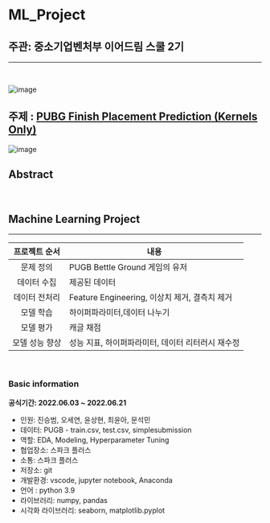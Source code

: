 <h1> ML_Project</h1>

<h2> 주관: 중소기업벤처부 이어드림 스쿨 2기</h2>

---

<br>

![image](https://user-images.githubusercontent.com/86671456/171619107-8d5506bf-349e-4163-9694-c3ad99adac9d.png)

<h2>주제 : <a href='https://www.kaggle.com/competitions/pubg-finish-placement-prediction/overview'>PUBG Finish Placement Prediction (Kernels Only)</a></h2>

![image](https://storage.googleapis.com/kaggle-media/competitions/PUBG/PUBG%20Inlay.jpg)

<h2> Abstract</h2>

<br>

<h2> Machine Learning Project </h2>

---


|  프로젝트 순서 |     내용    |
|:------------------:| -----|
|문제 정의|PUGB Bettle Ground 게임의 유저  |
|데이터 수집|제공된 데이터 |   
|데이터 전처리|Feature Engineering, 이상치 제거, 결측치 제거 |
|모델 학습|하이퍼파라미터,데이터 나누기 |
|모델 평가|캐글 채점|
|모델 성능 향상|성능 지표, 하이퍼파라미터, 데이터 리터러시 재수정 |


<br>

<h3> Basic information</h3>

**공식기간: 2022.06.03 ~ 2022.06.21**


- 인원: 진승범, 오세연, 윤상현, 최윤아, 문석민
- 데이터: PUGB - train.csv, test.csv, simplesubmission
- 역할: EDA, Modeling, Hyperparameter Tuning
- 협업장소: 스파크 플러스
- 소통: 스파크 플러스
- 저장소: git
- 개발환경: vscode, jupyter notebook, Anaconda
- 언어 : python 3.9
- 라이브러리: numpy, pandas
- 시각화 라이브러리: seaborn, matplotlib.pyplot
